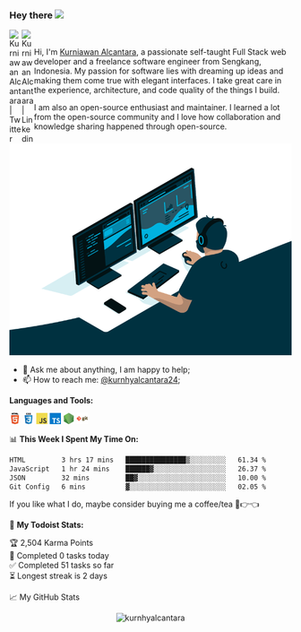 ### Hey there <img src="https://media.giphy.com/media/hvRJCLFzcasrR4ia7z/giphy.gif" width="25px">
<a href="https://twitter.com/kurnhyalc24">
  <img align="left" alt="Kurniawan Alcantara | Twitter" width="22px" src="https://raw.githubusercontent.com/peterthehan/peterthehan/master/assets/twitter.svg" />
</a>
<a href="https://www.linkedin.com/in/kurnhyalcantara/">
  <img align="left" alt="Kurniawan Alcantara | Linkedin" width="22px" src="https://raw.githubusercontent.com/peterthehan/peterthehan/master/assets/linkedin.svg" />
</a>

<br />

Hi, I'm [Kurniawan Alcantara](https://kurnhy.my.id/), a passionate self-taught Full Stack web developer and a freelance software engineer from Sengkang, Indonesia. My passion for software lies with dreaming up ideas and making them come true with elegant interfaces. I take great care in the experience, architecture, and code quality of the things I build.

I am also an open-source enthusiast and maintainer. I learned a lot from the open-source community and I love how collaboration and knowledge sharing happened through open-source.


  <img alt="GIF" src="https://github.com/kurnhyalcantara/kurnhyalcantara/blob/main/code.gif?raw=true"/>
  
- 💬 Ask me about anything, I am happy to help;
- 📫 How to reach me: [@kurnhyalcantara24](https://instagram.com/kurnhyalcantara24);

**Languages and Tools:**  

<code><img height="20" src="https://raw.githubusercontent.com/github/explore/80688e429a7d4ef2fca1e82350fe8e3517d3494d/topics/html/html.png"></code>
<code><img height="20" src="https://raw.githubusercontent.com/github/explore/80688e429a7d4ef2fca1e82350fe8e3517d3494d/topics/css/css.png"></code>
<code><img height="20" src="https://raw.githubusercontent.com/github/explore/80688e429a7d4ef2fca1e82350fe8e3517d3494d/topics/javascript/javascript.png"></code>
<code><img height="20" src="https://raw.githubusercontent.com/github/explore/80688e429a7d4ef2fca1e82350fe8e3517d3494d/topics/typescript/typescript.png"></code>
<code><img height="20" src="https://raw.githubusercontent.com/github/explore/80688e429a7d4ef2fca1e82350fe8e3517d3494d/topics/nodejs/nodejs.png"></code>
<code><img height="20" src="https://raw.githubusercontent.com/github/explore/80688e429a7d4ef2fca1e82350fe8e3517d3494d/topics/git/git.png"></code>

📊 **This Week I Spent My Time On:**
<!--START_SECTION:waka-->
```text
HTML         3 hrs 17 mins   ███████████████▒░░░░░░░░░   61.34 % 
JavaScript   1 hr 24 mins    ██████▓░░░░░░░░░░░░░░░░░░   26.37 % 
JSON         32 mins         ██▓░░░░░░░░░░░░░░░░░░░░░░   10.00 % 
Git Config   6 mins          ▓░░░░░░░░░░░░░░░░░░░░░░░░   02.05 % 
```
<!--END_SECTION:waka-->

If you like what I do, maybe consider buying me a coffee/tea 🥺👉👈

🚧 **My Todoist Stats:**
<!-- TODO-IST:START -->
🏆  2,504 Karma Points           
🌸  Completed 0 tasks today           
✅  Completed 51 tasks so far           
⏳  Longest streak is 2 days
<!-- TODO-IST:END -->


📈 My GitHub Stats

<p align="center"> <img src="https://github-readme-stats.vercel.app/api?username=kurnhyalcantara&show_icons=true&theme=gotham" alt="kurnhyalcantara" />




